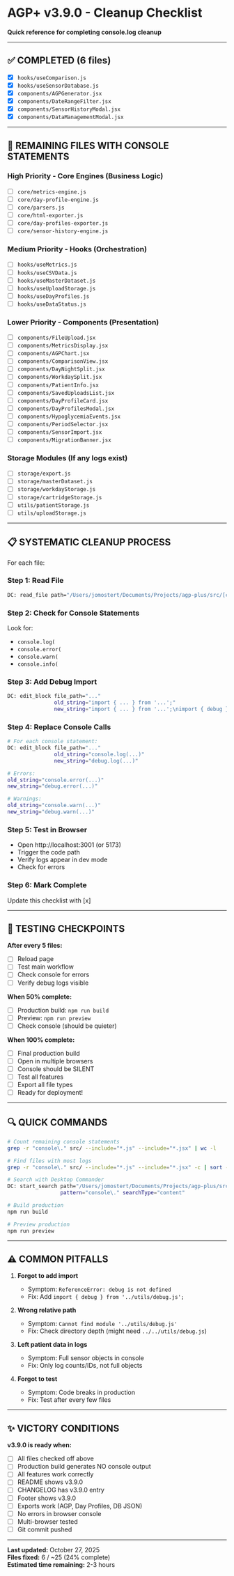 # AGP+ v3.9.0 - Cleanup Checklist

**Quick reference for completing console.log cleanup**

---

## ✅ COMPLETED (6 files)

- [x] `hooks/useComparison.js`
- [x] `hooks/useSensorDatabase.js`
- [x] `components/AGPGenerator.jsx`
- [x] `components/DateRangeFilter.jsx`
- [x] `components/SensorHistoryModal.jsx`
- [x] `components/DataManagementModal.jsx`

---

## 🚧 REMAINING FILES WITH CONSOLE STATEMENTS

### High Priority - Core Engines (Business Logic)
- [ ] `core/metrics-engine.js`
- [ ] `core/day-profile-engine.js`
- [ ] `core/parsers.js`
- [ ] `core/html-exporter.js`
- [ ] `core/day-profiles-exporter.js`
- [ ] `core/sensor-history-engine.js`

### Medium Priority - Hooks (Orchestration)
- [ ] `hooks/useMetrics.js`
- [ ] `hooks/useCSVData.js`
- [ ] `hooks/useMasterDataset.js`
- [ ] `hooks/useUploadStorage.js`
- [ ] `hooks/useDayProfiles.js`
- [ ] `hooks/useDataStatus.js`

### Lower Priority - Components (Presentation)
- [ ] `components/FileUpload.jsx`
- [ ] `components/MetricsDisplay.jsx`
- [ ] `components/AGPChart.jsx`
- [ ] `components/ComparisonView.jsx`
- [ ] `components/DayNightSplit.jsx`
- [ ] `components/WorkdaySplit.jsx`
- [ ] `components/PatientInfo.jsx`
- [ ] `components/SavedUploadsList.jsx`
- [ ] `components/DayProfileCard.jsx`
- [ ] `components/DayProfilesModal.jsx`
- [ ] `components/HypoglycemiaEvents.jsx`
- [ ] `components/PeriodSelector.jsx`
- [ ] `components/SensorImport.jsx`
- [ ] `components/MigrationBanner.jsx`

### Storage Modules (If any logs exist)
- [ ] `storage/export.js`
- [ ] `storage/masterDataset.js`
- [ ] `storage/workdayStorage.js`
- [ ] `storage/cartridgeStorage.js`
- [ ] `utils/patientStorage.js`
- [ ] `utils/uploadStorage.js`

---

## 📋 SYSTEMATIC CLEANUP PROCESS

For each file:

### Step 1: Read File
```bash
DC: read_file path="/Users/jomostert/Documents/Projects/agp-plus/src/[category]/[filename]"
```

### Step 2: Check for Console Statements
Look for:
- `console.log(`
- `console.error(`
- `console.warn(`
- `console.info(`

### Step 3: Add Debug Import
```bash
DC: edit_block file_path="..."
               old_string="import { ... } from '...';"
               new_string="import { ... } from '...';\nimport { debug } from '../utils/debug.js';"
```

### Step 4: Replace Console Calls
```bash
# For each console statement:
DC: edit_block file_path="..."
               old_string="console.log(...)"
               new_string="debug.log(...)"

# Errors:
old_string="console.error(...)"
new_string="debug.error(...)"

# Warnings:
old_string="console.warn(...)"
new_string="debug.warn(...)"
```

### Step 5: Test in Browser
- Open http://localhost:3001 (or 5173)
- Trigger the code path
- Verify logs appear in dev mode
- Check for errors

### Step 6: Mark Complete
Update this checklist with [x]

---

## 🎯 TESTING CHECKPOINTS

**After every 5 files:**
- [ ] Reload page
- [ ] Test main workflow
- [ ] Check console for errors
- [ ] Verify debug logs visible

**When 50% complete:**
- [ ] Production build: `npm run build`
- [ ] Preview: `npm run preview`
- [ ] Check console (should be quieter)

**When 100% complete:**
- [ ] Final production build
- [ ] Open in multiple browsers
- [ ] Console should be SILENT
- [ ] Test all features
- [ ] Export all file types
- [ ] Ready for deployment!

---

## 🔍 QUICK COMMANDS

```bash
# Count remaining console statements
grep -r "console\." src/ --include="*.js" --include="*.jsx" | wc -l

# Find files with most logs
grep -r "console\." src/ --include="*.js" --include="*.jsx" -c | sort -t: -k2 -nr | head -10

# Search with Desktop Commander
DC: start_search path="/Users/jomostert/Documents/Projects/agp-plus/src" 
                 pattern="console\." searchType="content"

# Build production
npm run build

# Preview production  
npm run preview
```

---

## ⚠️ COMMON PITFALLS

1. **Forgot to add import**
   - Symptom: `ReferenceError: debug is not defined`
   - Fix: Add `import { debug } from '../utils/debug.js';`

2. **Wrong relative path**
   - Symptom: `Cannot find module '../utils/debug.js'`
   - Fix: Check directory depth (might need `../../utils/debug.js`)

3. **Left patient data in logs**
   - Symptom: Full sensor objects in console
   - Fix: Only log counts/IDs, not full objects

4. **Forgot to test**
   - Symptom: Code breaks in production
   - Fix: Test after every few files

---

## ✨ VICTORY CONDITIONS

**v3.9.0 is ready when:**

- [ ] All files checked off above
- [ ] Production build generates NO console output
- [ ] All features work correctly
- [ ] README shows v3.9.0
- [ ] CHANGELOG has v3.9.0 entry
- [ ] Footer shows v3.9.0
- [ ] Exports work (AGP, Day Profiles, DB JSON)
- [ ] No errors in browser console
- [ ] Multi-browser tested
- [ ] Git commit pushed

---

**Last updated:** October 27, 2025  
**Files fixed:** 6 / ~25 (24% complete)  
**Estimated time remaining:** 2-3 hours
